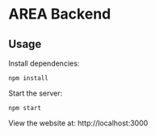 # AREA Backend

## Usage

Install dependencies:
```
npm install
```

Start the server:
```
npm start
```

View the website at: http://localhost:3000